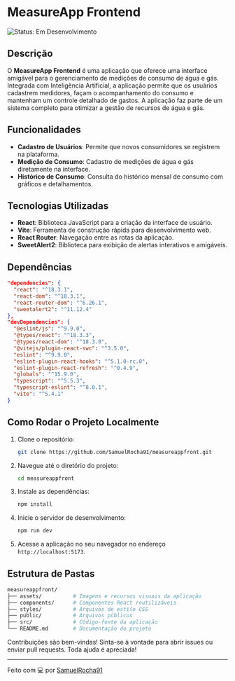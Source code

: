 
# MeasureApp Frontend

![Status: Em Desenvolvimento](https://img.shields.io/badge/status-em%20desenvolvimento-yellow)

## Descrição

O **MeasureApp Frontend** é uma aplicação que oferece uma interface amigável para o gerenciamento de medições de consumo de água e gás. Integrada com Inteligência Artificial, a aplicação permite que os usuários cadastrem medidores, façam o acompanhamento do consumo e mantenham um controle detalhado de gastos. A aplicação faz parte de um sistema completo para otimizar a gestão de recursos de água e gás.

## Funcionalidades

- **Cadastro de Usuários**: Permite que novos consumidores se registrem na plataforma.
- **Medição de Consumo**: Cadastro de medições de água e gás diretamente na interface.
- **Histórico de Consumo**: Consulta do histórico mensal de consumo com gráficos e detalhamentos.

## Tecnologias Utilizadas

- **React**: Biblioteca JavaScript para a criação da interface de usuário.
- **Vite**: Ferramenta de construção rápida para desenvolvimento web.
- **React Router**: Navegação entre as rotas da aplicação.
- **SweetAlert2**: Biblioteca para exibição de alertas interativos e amigáveis.

## Dependências

```json
"dependencies": {
  "react": "^18.3.1",
  "react-dom": "^18.3.1",
  "react-router-dom": "^6.26.1",
  "sweetalert2": "^11.12.4"
},
"devDependencies": {
  "@eslint/js": "^9.9.0",
  "@types/react": "^18.3.3",
  "@types/react-dom": "^18.3.0",
  "@vitejs/plugin-react-swc": "^3.5.0",
  "eslint": "^9.9.0",
  "eslint-plugin-react-hooks": "^5.1.0-rc.0",
  "eslint-plugin-react-refresh": "^0.4.9",
  "globals": "^15.9.0",
  "typescript": "^5.5.3",
  "typescript-eslint": "^8.0.1",
  "vite": "^5.4.1"
}
```

## Como Rodar o Projeto Localmente

1. Clone o repositório:

   ```bash
   git clone https://github.com/SamuelRocha91/measureappfront.git
   ```

2. Navegue até o diretório do projeto:

   ```bash
   cd measureappfront
   ```

3. Instale as dependências:

   ```bash
   npm install
   ```

4. Inicie o servidor de desenvolvimento:

   ```bash
   npm run dev
   ```

5. Acesse a aplicação no seu navegador no endereço `http://localhost:5173`.

## Estrutura de Pastas

```bash
measureappfront/
├── assets/          # Imagens e recursos visuais da aplicação
├── components/      # Componentes React reutilizáveis
├── styles/          # Arquivos de estilo CSS
├── public/          # Arquivos públicos
├── src/             # Código-fonte da aplicação
└── README.md        # Documentação do projeto
```


Contribuições são bem-vindas! Sinta-se à vontade para abrir issues ou enviar pull requests. Toda ajuda é apreciada!

---

Feito com 💻 por [SamuelRocha91](https://github.com/SamuelRocha91/)